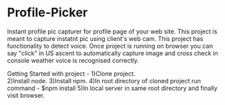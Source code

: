 # Profile-Picker

Instant profile pic capturer for profile page of your web site.
This project is meant to capture instatnt pic using client's web cam.
This project has functionality to detect voice.
Once project is running on browser you can say "click" in US ascent to automatically capture image and cross check in console weather
voice is recognised correctly.

Getting Started  with project - 
1)Clone project.                                                                                                                       
2)Install node.
3)Install npm.
4)In root directory of cloned project run command - $npm install
5)In local server in same root directory and finally visit browser.

